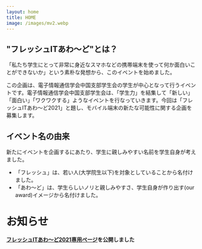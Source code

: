 ```yaml
---
layout: home
title: HOME
image: /images/mv2.webp
---
```


## "フレッシュITあわ〜ど"とは？
「私たち学生にとって非常に身近なスマホなどの携帯端末を使って何か面白いことができないか」という素朴な発想から、このイベントを始めました。

この企画は、電子情報通信学会中国支部学生会の学生が中心となって行うイベントです。電子情報通信学会中国支部学生会は、「学生力」を結集して「新しい」「面白い」「ワクワクする」ようなイベントを行なっていきます。今回は「フレッシュITあわ～ど2021」と題し、モバイル端末の新たな可能性に関する企画を募集します。

## イベント名の由来
新たにイベントを企画するにあたり、学生に親しみやすい名前を学生自身が考えました。

* 「フレッシュ」は、若い人(大学院生以下)を対象としていることから名付けました。
* 「あわ〜ど」は、学生らしいノリと親しみやすさ、学生自身が作り出す(our award)イメージから名付けました。

<div class="space"> </div>

# お知らせ 
**[フレッシュITあわ〜ど2021専用ページ]({{site.baseurl}}/2021/)を公開しました**


<div class="space-30"> </div>